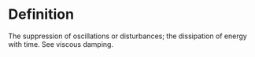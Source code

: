 # Definition

The suppression of oscillations or disturbances; the dissipation of
energy with time. See viscous damping.
